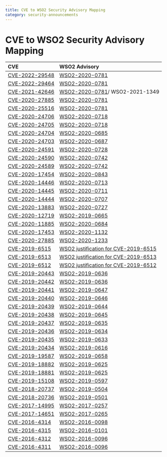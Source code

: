 ```yaml
---
title: CVE to WSO2 Security Advisory Mapping
category: security-announcements
---
```


# CVE to WSO2 Security Advisory Mapping

| CVE   | WSO2 Advisory |
| :---- | :------------ |
| [CVE-2022-29548](https://www.cvedetails.com/cve/CVE-2022-29548/)  |	[WSO2-2020-0781](/security-announcements/security-advisories/2022/WSO2-2021-1603) |
| [CVE-2022-29464](https://www.cvedetails.com/cve/CVE-2022-29464/)  |	[WSO2-2020-0781](/security-announcements/security-advisories/2022/WSO2-2021-1738) |
| [CVE-2021-42646](https://www.cvedetails.com/cve/CVE-2021-42646/)  |	[WSO2-2020-0781](/security-announcements/security-advisories/2021/WSO2-2021-1289)/ WSO2-2021-1349 |
| [CVE-2020-27885](https://www.cvedetails.com/cve/CVE-2020-27885/)  |	[WSO2-2020-0781](/security-announcements/security-advisories/2020/WSO2-2020-1233) |
| [CVE-2020-25516](https://www.cvedetails.com/cve/CVE-2020-25516/)  |	[WSO2-2020-0781](/security-announcements/security-advisories/2020/WSO2-2020-0781) |
| [CVE-2020-24706](https://www.cvedetails.com/cve/CVE-2020-24706/)  |	[WSO2-2020-0718](/security-announcements/security-advisories/2020/WSO2-2020-0718) |
| [CVE-2020-24705](https://www.cvedetails.com/cve/CVE-2020-24705/)  |	[WSO2-2020-0718](/security-announcements/security-advisories/2020/WSO2-2020-0718) |
| [CVE-2020-24704](https://www.cvedetails.com/cve/CVE-2020-24704/)  |	[WSO2-2020-0685](/security-announcements/security-advisories/2020/WSO2-2020-0685) |
| [CVE-2020-24703](https://www.cvedetails.com/cve/CVE-2020-24703/)  |	[WSO2-2020-0687](/security-announcements/security-advisories/2020/WSO2-2020-0687) |
| [CVE-2020-24591](https://www.cvedetails.com/cve/CVE-2020-24591/)  |	[WSO2-2020-0728](/security-announcements/security-advisories/2020/WSO2-2020-0728) |
| [CVE-2020-24590](https://www.cvedetails.com/cve/CVE-2020-24590/)  |	[WSO2-2020-0742](/security-announcements/security-advisories/2020/WSO2-2020-0742) |
| [CVE-2020-24589](https://www.cvedetails.com/cve/CVE-2020-24589/)  |	[WSO2-2020-0742](/security-announcements/security-advisories/2020/WSO2-2020-0742) |
| [CVE-2020-17454](https://www.cvedetails.com/cve/CVE-2020-17454/)  |	[WSO2-2020-0843](/security-announcements/security-advisories/2020/WSO2-2020-0843) |
| [CVE-2020-14446](https://www.cvedetails.com/cve/CVE-2020-14446/)  |	[WSO2-2020-0713](/security-announcements/security-advisories/2020/WSO2-2020-0713) |
| [CVE-2020-14445](https://www.cvedetails.com/cve/CVE-2020-14445/)  |	[WSO2-2020-0711](/security-announcements/security-advisories/2020/WSO2-2020-0711) |
| [CVE-2020-14444](https://www.cvedetails.com/cve/CVE-2020-14444/)  |	[WSO2-2020-0707](/security-announcements/security-advisories/2020/WSO2-2020-0707) |
| [CVE-2020-13883](https://www.cvedetails.com/cve/CVE-2020-13883/)  |	[WSO2-2020-0727](/security-announcements/security-advisories/2020/WSO2-2020-0727) |
| [CVE-2020-12719](https://www.cvedetails.com/cve/CVE-2020-12719/)  |	[WSO2-2019-0665](/security-announcements/security-advisories/2020/WSO2-2019-0665) |
| [CVE-2020-11885](https://www.cvedetails.com/cve/CVE-2020-11885/)  |	[WSO2-2020-0684](/security-announcements/security-advisories/2020/WSO2-2020-0684) |
| [CVE-2020-17453](https://www.cvedetails.com/cve/CVE-2020-17453/)  |	[WSO2-2020-1132](/security-announcements/security-advisories/2021/WSO2-2020-1132) |
| [CVE-2020-27885](https://www.cvedetails.com/cve/CVE-2020-27885/)  |	[WSO2-2020-1233](/security-announcements/security-advisories/2021/WSO2-2020-1233) |
| [CVE-2019-6515](https://www.cvedetails.com/cve/CVE-2019-6515/)    |	[WSO2 justification for CVE-2019-6515](/security-announcements/cve-justifications/CVE-2019-6515) |
| [CVE-2019-6513](https://www.cvedetails.com/cve/CVE-2019-6513/)    |	[WSO2 justification for CVE-2019-6513](/security-announcements/cve-justifications/CVE-2019-6513) |
| [CVE-2019-6512](https://www.cvedetails.com/cve/CVE-2019-6512/)    |	[WSO2 justification for CVE-2019-6512](/security-announcements/cve-justifications/CVE-2019-6512) |
| [CVE-2019-20443](https://www.cvedetails.com/cve/CVE-2019-20443/)  |	[WSO2-2019-0636](/security-announcements/security-advisories/2019/WSO2-2019-0636) |
| [CVE-2019-20442](https://www.cvedetails.com/cve/CVE-2019-20442/)  |	[WSO2-2019-0636](/security-announcements/security-advisories/2019/WSO2-2019-0636) |
| [CVE-2019-20441](https://www.cvedetails.com/cve/CVE-2019-20441/)  |	[WSO2-2019-0647](/security-announcements/security-advisories/2019/WSO2-2019-0647) |
| [CVE-2019-20440](https://www.cvedetails.com/cve/CVE-2019-20440/)  |	[WSO2-2019-0646](/security-announcements/security-advisories/2019/WSO2-2019-0646) |
| [CVE-2019-20439](https://www.cvedetails.com/cve/CVE-2019-20439/)  |	[WSO2-2019-0644](/security-announcements/security-advisories/2019/WSO2-2019-0644) |
| [CVE-2019-20438](https://www.cvedetails.com/cve/CVE-2019-20438/)  |	[WSO2-2019-0645](/security-announcements/security-advisories/2019/WSO2-2019-0645) |
| [CVE-2019-20437](https://www.cvedetails.com/cve/CVE-2019-20437/)  |	[WSO2-2019-0635](/security-announcements/security-advisories/2019/WSO2-2019-0635) |
| [CVE-2019-20436](https://www.cvedetails.com/cve/CVE-2019-20436/)  |	[WSO2-2019-0634](/security-announcements/security-advisories/2019/WSO2-2019-0634) |
| [CVE-2019-20435](https://www.cvedetails.com/cve/CVE-2019-20435/)  |	[WSO2-2019-0633](/security-announcements/security-advisories/2019/WSO2-2019-0633) |
| [CVE-2019-20434](https://www.cvedetails.com/cve/CVE-2019-20434/)  |	[WSO2-2019-0616](/security-announcements/security-advisories/2019/WSO2-2019-0616) |
| [CVE-2019-19587](https://www.cvedetails.com/cve/CVE-2019-19587/)  |	[WSO2-2019-0658](/security-announcements/security-advisories/2019/WSO2-2019-0658) |
| [CVE-2019-18882](https://www.cvedetails.com/cve/CVE-2019-18882/)  |	[WSO2-2019-0625](/security-announcements/security-advisories/2019/WSO2-2019-0625) |
| [CVE-2019-18881](https://www.cvedetails.com/cve/CVE-2019-18881/)  |	[WSO2-2019-0625](/security-announcements/security-advisories/2019/WSO2-2019-0625) |
| [CVE-2019-15108](https://www.cvedetails.com/cve/CVE-2019-15108/)  |	[WSO2-2019-0597](/security-announcements/security-advisories/2019/WSO2-2019-0597) |
| [CVE-2018-20737](https://www.cvedetails.com/cve/CVE-2018-20737/)  |	[WSO2-2019-0504](/security-announcements/security-advisories/2019/WSO2-2019-0504) |
| [CVE-2018-20736](https://www.cvedetails.com/cve/CVE-2018-20736/)  |	[WSO2-2019-0501](/security-announcements/security-advisories/2019/WSO2-2019-0501) |
| [CVE-2017-14995](https://www.cvedetails.com/cve/CVE-2017-14995/)  |	[WSO2-2017-0257](/security-announcements/security-advisories/2017/WSO2-2017-0257) |
| [CVE-2017-14651](https://www.cvedetails.com/cve/CVE-2017-14651/)  |	[WSO2-2017-0265](/security-announcements/security-advisories/2017/WSO2-2017-0265) |
| [CVE-2016-4314](https://www.cvedetails.com/cve/CVE-2016-4314/)    |	[WSO2-2016-0098](/security-announcements/security-advisories/2016/WSO2-2016-0098) |
| [CVE-2016-4315](https://www.cvedetails.com/cve/CVE-2016-4315/)    |	[WSO2-2016-0101](/security-announcements/security-advisories/2016/WSO2-2016-0101) |
| [CVE-2016-4312](https://www.cvedetails.com/cve/CVE-2016-4312/)    |	[WSO2-2016-0096](/security-announcements/security-advisories/2016/WSO2-2016-0096) |
| [CVE-2016-4311](https://www.cvedetails.com/cve/CVE-2016-4311/)    |	[WSO2-2016-0096](/security-announcements/security-advisories/2016/WSO2-2016-0096) |
